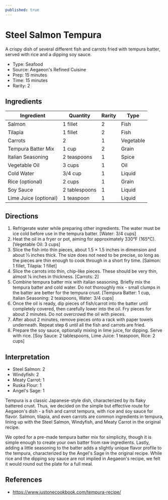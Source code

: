 ```yaml
---
published: true
---
```


# Steel Salmon Tempura

A crispy dish of several different fish and carrots fried with tempura batter, served with rice and a dipping soy sauce.

* Type: Seafood
* Source: Aegaeon's Refined Cuisine
* Prep: 15 minutes
* Time: 15 minutes
* Rarity: 2

## Ingredients

| Ingredient           | Quantity       | Rarity | Type      |
| -------------------- | -------------- | ------ | --------- |
| Salmon               | 1 fillet       | 2      | Fish      |
| Tilapia              | 1 fillet       | 2      | Fish      |
| Carrots              | 2              | 1      | Vegetable |
| Tempura Batter Mix   | 1 cup          | 2      | Grain     |
| Italian Seasoning    | 2 teaspoons    | 1      | Spice     |
| Vegetable Oil        | 3 cups         | 1      | Oil       |
| Cold Water           | 3/4 cup        | 1      | Liquid    |
| Rice (optional)      | 2 cups         | 1      | Grain     |
| Soy Sauce            | 2 tablespoons  | 1      | Liquid    |
| Lime Juice (optional) | 1 teaspoon    | 1      | Liquid    |


## Directions

1. Refrigerate water while preparing other ingredients. The water must be ice cold before use in the tempura batter. [Water: 3/4 cups]
2. Heat the oil in a fryer or pot, aiming for approximately 330°F (165°C). [Vegetable Oil: 3 cups]
3. Slice the fish into thin pieces, about 1.5 &times; 1.5 inches in dimension and about ⅓ inches thick. The size does not need to be precise, so long as the pieces are thin enough to cook through in a short fry time. [Salmon: 1 fillet, Tilapia: 1 fillet]
4. Slice the carrots into thin, chip-like pieces. These should be very thin, almost ⅛ inches in thickness. [Carrots: 2]
5. Combine tempura batter mix with italian seasoning. Briefly mix the tempura batter and cold water. Do not thoroughly mix - small clumps in the batter are better for the tempura crust. [Tempura Batter: 1 cup, Italian Seasoning: 2 teaspoons, Water: 3/4 cups]
6. Once the oil is ready, dip pieces of fish/carrot into the batter until completely covered, then carefully lower into the oil. Fry pieces for about 2 minutes. Do not overcrowd the oil with pieces.
7. After about 2 minutes, remove pieces onto a rack with paper towels underneath. Repeat step 6 until all the fish and carrots are fried.
8. Prepare the soy sauce, optionally mixing in lime juice, for dipping. Serve with rice. [Soy Sauce: 2 tablespoons, Lime Juice: 1 teaspoon, Rice: 2 cups]

## Interpretation

* Steel Salmon: 2
* Windyfish: 2
* Meaty Carrot: 1
* Ruska Flour: 1
* Angel's Sage: 1

Tempura is a classic Japanese-style dish, characterized by its flaky battered crust. Thus, we decided on the simple but effective route for Aegaeon's dish - a fish and carrot tempura, with rice and soy sauce for flavor. Salmon, tilapia, and even carrots are common ingredients in tempura, lining up with the Steel Salmon, Windyfish, and Meaty Carrot in the original recipe.

We opted for a pre-made tempura batter mix for simplicity, though it is simple enough to create your own batter from raw ingredients. Lastly, adding a little seasoning to the batter adds a slightly unique flavor profile to the tempura, characterized by the Angel's Sage in the original recipe. While rice and the dipping soy sauce are not implied in Aegaeon's recipe, we felt it would round out the plate for a full meal.

## References

* https://www.justonecookbook.com/tempura-recipe/
